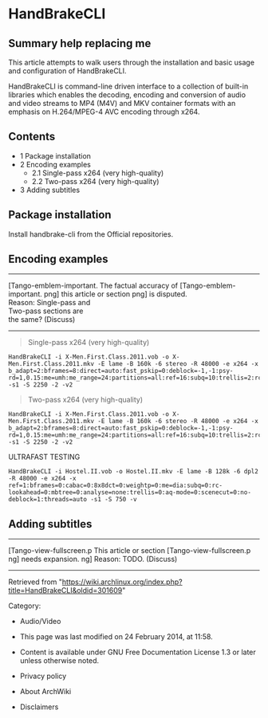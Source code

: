 HandBrakeCLI
============

  Summary help replacing me
  -----------------------------------------------------------------------------------------------------------------
  This article attempts to walk users through the installation and basic usage and configuration of HandBrakeCLI.

HandBrakeCLI is command-line driven interface to a collection of
built-in libraries which enables the decoding, encoding and conversion
of audio and video streams to MP4 (M4V) and MKV container formats with
an emphasis on H.264/MPEG-4 AVC encoding through x264.

Contents
--------

-   1 Package installation
-   2 Encoding examples
    -   2.1 Single-pass x264 (very high-quality)
    -   2.2 Two-pass x264 (very high-quality)
-   3 Adding subtitles

Package installation
--------------------

Install handbrake-cli from the Official repositories.

Encoding examples
-----------------

  ------------------------ ------------------------ ------------------------
  [Tango-emblem-important. The factual accuracy of  [Tango-emblem-important.
  png]                     this article or section  png]
                           is disputed.             
                           Reason: Single-pass and  
                           Two-pass sections are    
                           the same? (Discuss)      
  ------------------------ ------------------------ ------------------------

> Single-pass x264 (very high-quality)

    HandBrakeCLI -i X-Men.First.Class.2011.vob -o X-Men.First.Class.2011.mkv -E lame -B 160k -6 stereo -R 48000 -e x264 -x b_adapt=2:bframes=8:direct=auto:fast_pskip=0:deblock=-1,-1:psy-rd=1,0.15:me=umh:me_range=24:partitions=all:ref=16:subq=10:trellis=2:rc_lookahead=60:frameref=15:threads=auto -s1 -S 2250 -2 -v2

> Two-pass x264 (very high-quality)

    HandBrakeCLI -i X-Men.First.Class.2011.vob -o X-Men.First.Class.2011.mkv -E lame -B 160k -6 stereo -R 48000 -e x264 -x b_adapt=2:bframes=8:direct=auto:fast_pskip=0:deblock=-1,-1:psy-rd=1,0.15:me=umh:me_range=24:partitions=all:ref=16:subq=10:trellis=2:rc_lookahead=60:frameref=15:threads=auto -s1 -S 2250 -2 -v2

ULTRAFAST TESTING

    HandBrakeCLI -i Hostel.II.vob -o Hostel.II.mkv -E lame -B 128k -6 dpl2 -R 48000 -e x264 -x ref=1:bframes=0:cabac=0:8x8dct=0:weightp=0:me=dia:subq=0:rc-lookahead=0:mbtree=0:analyse=none:trellis=0:aq-mode=0:scenecut=0:no-deblock=1:threads=auto -s1 -S 750 -v

Adding subtitles
----------------

  ------------------------ ------------------------ ------------------------
  [Tango-view-fullscreen.p This article or section  [Tango-view-fullscreen.p
  ng]                      needs expansion.         ng]
                           Reason: TODO. (Discuss)  
  ------------------------ ------------------------ ------------------------

Retrieved from
"https://wiki.archlinux.org/index.php?title=HandBrakeCLI&oldid=301609"

Category:

-   Audio/Video

-   This page was last modified on 24 February 2014, at 11:58.
-   Content is available under GNU Free Documentation License 1.3 or
    later unless otherwise noted.
-   Privacy policy
-   About ArchWiki
-   Disclaimers
